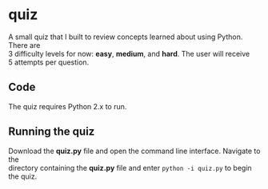 # quiz  
A small quiz that I built to review concepts learned about using Python. There are  
3 difficulty levels for now: **easy**, **medium**, and **hard**. The user will receive  
5 attempts per question.  

## Code  
The quiz requires Python 2.x to run. 

## Running the quiz  
Download the **quiz.py** file and open the command line interface. Navigate to the  
directory containing the **quiz.py** file and enter `python -i quiz.py` to begin the quiz.  
